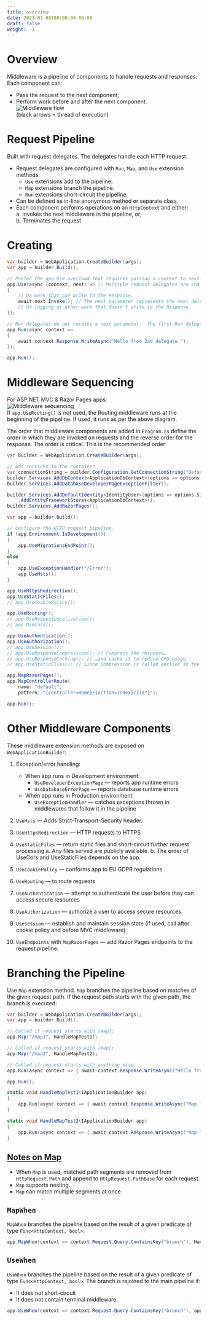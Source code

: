```yaml
---
title: overview
date: 2023-01-08T00:00:00-06:00
draft: false
weight: -1
---
```


# Overview
Middleware is a pipeline of components to handle requests and responses.  Each component can:
- Pass the request to the next component;
- Perform work before and after the next component.  
![Middleware flow](./middleware-flow.png)  
(black arrows = thread of execution)

# Request Pipeline
Built with request delegates.  The delegates handle each HTTP request.
- Request delegates are configured with `Run`, `Map`, and `Use` extension methods:
	- `Use` extensions add to the pipeline.
	- `Map` extensions branch the pipeline.
	- `Run` extensions short-circuit the pipeline.
- Can be defined as in-line anonymous method or separate class.
- Each component performs operations on an `HttpContext` and either:  
  a. Invokes the next middleware in the pipeline, or;  
  b. Terminates the request.  

# Creating
```cs
var builder = WebApplication.CreateBuilder(args);
var app = builder.Build();

// Prefer the app.Use overload that requires passing a context to next: it saves two internal per-request allocations versus its other overload.
app.Use(async (context, next) => // Multiple request delegates are chained with Use
{
    // Do work that can write to the Response.
    await next.Invoke(); // The next parameter represents the next delegate in the pipeline. If next is not called, the pipeline is short-circuited.
    // Do logging or other work that doesn't write to the Response.
});

// Run delegates do not receive a next parameter.  The first Run delegate is always terminal.  Any Use or Run delegates added after this one are not called:
app.Run(async context =>
{
    await context.Response.WriteAsync("Hello from 2nd delegate.");
});

app.Run();
```

# Middleware Sequencing
For ASP.NET MVC & Razor Pages apps:  
![Middleware sequencing](./middleware-sequencing.png)  
If `app.UseRouting()` is not used, the Routing middleware runs at the beginning of the pipeline.  If used, it runs as per the above diagram.

The order that middleware components are added in `Program.cs` define the order in which they are invoked on requests and the reverse order for the response.  The order is critical. This is the recommended order:
```cs
var builder = WebApplication.CreateBuilder(args);

// Add services to the container.
var connectionString = builder.Configuration.GetConnectionString("DefaultConnection");
builder.Services.AddDbContext<ApplicationDbContext>(options => options.UseSqlServer(connectionString));
builder.Services.AddDatabaseDeveloperPageExceptionFilter();

builder.Services.AddDefaultIdentity<IdentityUser>(options => options.SignIn.RequireConfirmedAccount = true)
    .AddEntityFrameworkStores<ApplicationDbContext>();
builder.Services.AddRazorPages();

var app = builder.Build();

// Configure the HTTP request pipeline.
if (app.Environment.IsDevelopment())
{
    app.UseMigrationsEndPoint();
}
else
{
    app.UseExceptionHandler("/Error");
    app.UseHsts();
}

app.UseHttpsRedirection();
app.UseStaticFiles();
// app.UseCookiePolicy();

app.UseRouting();
// app.UseRequestLocalization();
// app.UseCors();

app.UseAuthentication();
app.UseAuthorization();
// app.UseSession();
// app.UseResponseCompression(); // Compress the response…
// app.UseResponseCaching(); // …and cache it to reduce CPU usage.
// app.UseStaticFiles(); // Since Compression is called earlier in the pipeline, static files are also compressed.

app.MapRazorPages();
app.MapControllerRoute(
    name: "default",
    pattern: "{controller=Home}/{action=Index}/{id?}");

app.Run();
```
# Other Middleware Components
These middleware extension methods are exposed on `WebApplicationBuilder`:
1. Exception/error handling:
    - When app runs in Development environment:
        - `UseDeveloperExceptionPage` — reports app runtime errors
        - `UseDatabaseErrorPage` — reports database runtime errors
    - When app runs in Production environment:
        - `UseExceptionHandler` — catches exceptions thrown in middlewares that follow it in the pipeline

2. `UseHsts` — Adds Strict-Transport-Security header.
3. `UseHttpsRedirection` — HTTP requests to HTTPS
4. `UseStaticFiles` — return static files and short-circuit further request processing
    a. Any files served are publicly available.
    b. The order of UseCors and UseStaticFiles depends on the app.
5. `UseCookiePolicy` — conforms app to EU GDPR regulations
6. `UseRouting` — to route requests
7. `UseAuthentication` — attempt to authenticate the user before they can access secure resources
8. `UseAuthorization` — authorize a user to access secure resources.
9. `UseSession` — establish and maintain session state (if used, call after cookie policy and before MVC middleware)
10. `UseEndpoints` with `MapRazorPages` — add Razor Pages endpoints to the request pipeline.

# Branching the Pipeline
Use `Map` extension method.  `Map` branches the pipeline based on matches of the given request path.  If the request path starts with the given path, the branch is executed:
```cs
var builder = WebApplication.CreateBuilder(args);
var app = builder.Build();

// Called if request starts with /map1:
app.Map("/map1", HandleMapTest1); 

// Called if request starts with /map2:
app.Map("/map2", HandleMapTest2); 

// Called if request starts with anything else:
app.Run(async context => { await context.Response.WriteAsync("Hello from non-Map delegate.")) };

app.Run();

static void HandleMapTest1(IApplicationBuilder app)
{
    app.Run(async context => { await context.Response.WriteAsync("Map Test 1")) };
}

static void HandleMapTest2(IApplicationBuilder app) 
{
    app.Run(async context => { await context.Response.WriteAsync("Map Test 2")) };
}
```
## [Notes on Map](https://learn.microsoft.com/en-us/aspnet/core/fundamentals/middleware/?view=aspnetcore-7.0#branch-the-middleware-pipeline)
- When `Map` is used, matched path segments are removed from `HttpRequest.Path` and append to `HttpRequest.PathBase` for each request.
- `Map` supports nesting.
- `Map` can match multiple segments at once.

## `MapWhen`
`MapWhen` branches the pipeline based on the result of a given predicate of type `Func<HttpContext, bool>`:
```cs
app.MapWhen(context => context.Request.Query.ContainsKey("branch"), HandleBranch);
```	
## `UseWhen`
`UseWhen` branches the pipeline based on the result of a given predicate of type `Func<HttpContext, bool>`.  The branch is rejoined to the main pipeline if:
- It does not short-circuit
- It does not contain terminal middleware
```cs
app.UseWhen(context => context.Request.Query.ContainsKey("branch"), appBuilder => HandleBranchAndRejoin(appBuilder));
```
